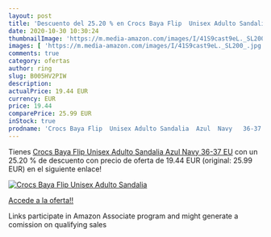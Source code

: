 ```yaml
---
layout: post
title: 'Descuento del 25.20 % en Crocs Baya Flip  Unisex Adulto Sandalia '
date: 2020-10-30 10:30:24
thumbnailImage: 'https://m.media-amazon.com/images/I/41S9cast9eL._SL200_.jpg'
images: [ 'https://m.media-amazon.com/images/I/41S9cast9eL._SL200_.jpg' ]
comments: true
category: ofertas
author: ring
slug: B005HV2PIW
description:
actualPrice: 19.44 EUR
currency: EUR
price: 19.44
comparePrice: 25.99 EUR
inStock: true
prodname: 'Crocs Baya Flip  Unisex Adulto Sandalia  Azul  Navy   36-37 EU'
---
```


Tienes [Crocs Baya Flip  Unisex Adulto Sandalia  Azul  Navy   36-37 EU](https://www.amazon.es/dp/B005HV2PIW/?tag=tolees-21) con un 25.20 % de descuento con precio de oferta de 19.44 EUR (original: 25.99 EUR) en el siguiente enlace!

[![Crocs Baya Flip  Unisex Adulto Sandalia ](https://m.media-amazon.com/images/I/41S9cast9eL._SL200_.jpg)](https://www.amazon.es/dp/B005HV2PIW/?tag=tolees-21)

[Accede a la oferta!!](https://www.amazon.es/dp/B005HV2PIW/?tag=tolees-21)

Links participate in Amazon Associate program and might generate a comission on qualifying sales


